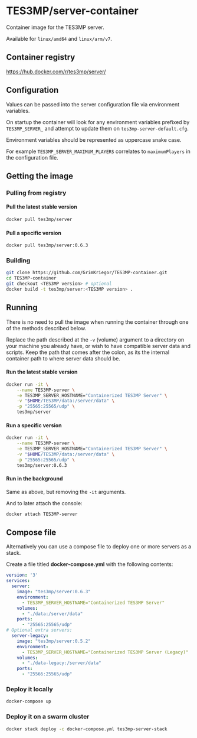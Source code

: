 # TES3MP/server-container

Container image for the TES3MP server.

Available for `linux/amd64` and `linux/arm/v7`.

## Container registry

https://hub.docker.com/r/tes3mp/server/

## Configuration

Values can be passed into the server configuration file via environment variables.

On startup the container will look for any environment variables prefixed by `TES3MP_SERVER_` and attempt to update them on `tes3mp-server-default.cfg`.

Environment variables should be represented as uppercase snake case.

For example `TES3MP_SERVER_MAXIMUM_PLAYERS` correlates to `maximumPlayers` in the configuration file.

## Getting the image

### Pulling from registry

#### Pull the latest stable version

```bash
docker pull tes3mp/server
```

#### Pull a specific version

```bash
docker pull tes3mp/server:0.6.3
```

### Building

```bash
git clone https://github.com/GrimKriegor/TES3MP-container.git
cd TES3MP-container
git checkout <TES3MP version> # optional
docker build -t tes3mp/server:<TES3MP version> .
```

## Running

There is no need to pull the image when running the container through one of the methods described below.

Replace the path described at the `-v` (volume) argument to a directory on your machine you already have, or wish to have compatible server data and scripts. Keep the path that comes after the colon, as its the internal container path to where server data should be.

#### Run the latest stable version

```bash
docker run -it \
    --name TES3MP-server \
    -e TES3MP_SERVER_HOSTNAME="Containerized TES3MP Server" \
    -v "$HOME/TES3MP/data:/server/data" \
    -p "25565:25565/udp" \
    tes3mp/server
```

#### Run a specific version

```bash
docker run -it \
    --name TES3MP-server \
    -e TES3MP_SERVER_HOSTNAME="Containerized TES3MP Server" \
    -v "$HOME/TES3MP/data:/server/data" \
    -p "25565:25565/udp" \
    tes3mp/server:0.6.3
```

#### Run in the background

Same as above, but removing the `-it` arguments.

And to later attach the console:

```bash
docker attach TES3MP-server
```

## Compose file

Alternatively you can use a compose file to deploy one or more servers as a stack.

Create a file titled **docker-compose.yml** with the following contents:

```yml
version: '3'
services:
  server:
    image: "tes3mp/server:0.6.3"
    environment:
      - TES3MP_SERVER_HOSTNAME="Containerized TES3MP Server"
    volumes:
      - "./data:/server/data"
    ports:
      - "25565:25565/udp"
# Optional extra servers:
  server-legacy:
    image: "tes3mp/server:0.5.2"
    environment:
      - TES3MP_SERVER_HOSTNAME="Containerized TES3MP Server (Legacy)"
    volumes:
      - "./data-legacy:/server/data"
    ports:
      - "25566:25565/udp"
```

### Deploy it locally

```bash
docker-compose up
```

### Deploy it on a swarm cluster

```bash
docker stack deploy -c docker-compose.yml tes3mp-server-stack
```
